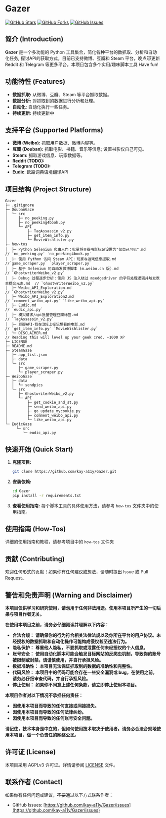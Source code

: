 # Gazer

[![GitHub Stars](https://img.shields.io/github/stars/kay-a11y/Gazer.svg?style=social&label=Star&maxAge=2592000)](https://github.com/kay-a11y/Gazer/stargazers)
[![GitHub Forks](https://img.shields.io/github/forks/kay-a11y/Gazer.svg?style=social&label=Fork&maxAge=2592000)](https://github.com/kay-a11y/Gazer/fork)
[![GitHub Issues](https://img.shields.io/github/issues/kay-a11y/Gazer.svg)](https://github.com/kay-a11y/Gazer/issues)

## 简介 (Introduction)

**Gazer** 是一个多功能的 Python 工具集合，简化各种平台的数抓取、分析和自动化任务, 探讨API的获取方式。目前已支持微博、豆瓣和 Steam 平台，晚点🐱更新 Reddit 和 Telegram 等更多平台。本项目包含多个实用/趣味脚本工具 Have fun!

## 功能特性 (Features)

*   **数据抓取:** 从微博、豆瓣、Steam 等平台抓取数据。
*   **数据分析:** 对抓取到的数据进行分析和处理。
*   **自动化:** 自动化执行一些任务。
*   **持续更新:**  持续更新中

## 支持平台 (Supported Platforms)

*   **微博 (Weibo):** 抓取用户数据、微博内容等。
*   **豆瓣 (Douban):** 抓取电影、书籍、音乐等信息; 设置书影仅自己可见。
*   **Steam:** 抓取游戏信息、玩家数据等。
*   **Reddit (TODO):** 
*   **Telegram (TODO):** 
*   **Eudic**: 欧路词典语境翻译API

## 项目结构 (Project Structure)

```
Gazer                                                       
├─ .gitignore                                               
├─ DoubanGaze                                               
│  └─ src                                                   
│     ├─ no_peeking.py                                      
│     ├─ no_peeking4book.py                                 
│     └─ API
│         ├─ TagAssassin_v2.py                              
│         ├─ get_item_info.py                               
│         └─ MovieWishlister.py                             
├─ how-tos                                                  
│  ├─ Python Selenium 爬虫入门：批量将豆瓣书影标记设置为"仅自己可见".md                    // `no_peeking.py` `no_peeking4book.py`
│  ├─ 使用 Python 访问 Steam API：玩家与游戏信息提取.md                                  //`game_scraper.py` `player_scraper.py`
│  ├─ 基于 Selenium 的自动发微博脚本 (m.weibo.cn 版).md                                 // `GhostwriterWeibo_v2.py`
│  ├─ Debug 过程逐步分析：使用 JS 注入绕过 msedgedriver 的字符处理逻辑并触发表单提交元素.md  // `GhostwriterWeibo_v2.py`
│  ├─ Weibo_API_Exploration.md                                                       // `GhostwriterWeibo_v2.py`
│  ├─ Weibo_API_Exploration2.md                                                      // `comment_weibo_api.py` `like_weibo_api.py`
│  ├─ Eudic.md                                                                       // `eudic_api.py`
│  ├─ 模拟请求/api批量管理豆瓣标签.md                                                   // `TagAssassin_v2.py`
│  ├─ 豆瓣API-我在IDE上标记想看的电影.md                                                // `get_item_info.py` `MovieWishlister.py`
│  └─ DISCLAIMER.md                                                                  // Reading this will level up your geek cred. +1000 XP       
├─ LICENSE                                                  
├─ README.md                                                
├─ SteamGaze                                                
│  ├─ app_list.json                                         
│  ├─ data                                                  
│  └─ src                                                   
│     ├─ game_scraper.py                                    
│     └─ player_scraper.py                                  
├─ WeiboGaze                                                
│  ├─ data                                                  
│  │  └─ sendpics                                           
│  └─ src                                                   
│     ├─ GhostwriterWeibo_v2.py                             
│     └─ API                                                
│         ├─ get_cookie_and_st.py                           
│         ├─ send_weibo_api.py                             
│         ├─ go_update_mycookie.py                          
│         ├─ comment_weibo_api.py                           
│         └─ like_weibo_api.py                              
└─ EudicGaze
     └─ src                                                 
        └─ eudic_api.py                                     
```

## 快速开始 (Quick Start)

1. **克隆项目:**
    ```bash
    git clone https://github.com/kay-a11y/Gazer.git
    ```
2. **安装依赖:**
    ```bash
    cd Gazer
    pip install -r requirements.txt
    ```
3. **查看使用指南:**  每个脚本工具的具体使用方法，请参考 `how-tos` 文件夹中的使用指南。

## 使用指南 (How-Tos)

详细的使用指南和教程，请参考项目中的 `how-tos` 文件夹

## 贡献 (Contributing)

欢迎任何形式的贡献！如果你有任何建议或想法，请随时提出 Issue 或 Pull Request。

## **警告和免责声明 (Warning and Disclaimer)**

**本项目仅供学习和研究使用，请勿用于任何非法用途。使用本项目所产生的一切后果与项目作者无关。**

**在使用本项目之前，请务必仔细阅读并理解以下内容：**

*   **合法合规：** **请确保你的行为符合相关法律法规以及你所在平台的用户协议。未经授权的数据抓取和自动化操作可能构成侵权甚至违法行为。**
*   **隐私保护：** **尊重他人隐私，不要抓取或泄露任何未经授权的个人信息。**
*   **账号安全：** **使用自动化脚本可能会触发目标网站的反爬虫机制，导致你的账号被限制或封禁。请谨慎使用，并自行承担风险。**
*   **数据准确性：** **本项目无法保证抓取到的数据的准确性和完整性。**
*   **代码风险：** **本项目中的代码可能会存在一些安全漏洞或 bug。在使用之前，请务必仔细审查代码，并自行承担风险。**
*   **停止使用：** **如果你不同意上述任何条款，请立即停止使用本项目。**

**本项目作者对以下情况不承担任何责任：**

*   **因使用本项目而导致的任何直接或间接损失。**
*   **因使用本项目而导致的任何法律纠纷。**
*   **因使用本项目而导致的任何账号安全问题。**

**请记住，技术本身是中立的，但如何使用技术取决于使用者。请务必合法合规地使用本项目，做一个负责任的网络公民。**

## 许可证 (License)

本项目采用 AGPLv3 许可证。详情请参阅 [LICENSE](LICENSE) 文件。

## 联系作者 (Contact)

如果你有任何问题或建议，~~不要~~通过以下方式联系作者：

*   GitHub Issues: [https://github.com/kay-a11y/Gazer/issues](https://github.com/kay-a11y/Gazer/issues)
